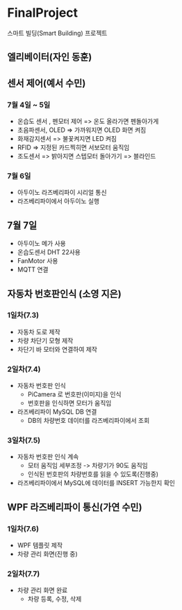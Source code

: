 # FinalProject
스마트 빌딩(Smart Building) 프로젝트
## 엘리베이터(자인 동훈)


## 센서 제어(예서 수민)

### 7월 4일 ~ 5일
- 온습도 센서 , 펜모터 제어 => 온도 올라가면 펜돌아가게
- 초음파센서, OLED => 가까워지면 OLED 화면 켜짐
- 화재감지센서 => 불꽃켜지면 LED 켜짐
- RFID => 지정된 카드찍히면 서보모터 움직임
- 조도센서 => 밝아지면 스텝모터 돌아가기 => 블라인드

### 7월 6일
- 아두이노 라즈베리파이 시리얼 통신
- 라즈베리파이에서 아두이노 실행

## 7월 7일
- 아두이노 메가 사용
- 온습도센서 DHT 22사용
- FanMotor 사용
- MQTT 연결
  

## 자동차 번호판인식 (소영 지은)
### 1일차(7.3)
- 자동차 도로 제작
- 차량 차단기 모형 제작
- 차단기 바 모터와 연결하여 제작

### 2일차(7.4)
- 자동차 번호판 인식
  - PiCamera 로 번호판(이미지)을 인식
  - 번호판을 인식하면 모터가 움직임
- 라즈베리파이 MySQL DB 연결
  - DB의 차량번호 데이터를 라즈베리파이에서 조회

### 3일차(7.5)
- 자동차 번호판 인식 계속
  - 모터 움직임 세부조정 -> 차량기가 90도 움직임
  - 인식된 번호판의 차량번호를 읽을 수 있도록(진행중)
- 라즈베리파이에서 MySQL에 데이터를 INSERT 가능한지 확인
## WPF 라즈베리파이 통신(가연 수민)
### 1일차(7.6)
- WPF 템플릿 제작
- 차량 관리 화면(진행 중)
### 2일차(7.7)
- 차량 관리 화면 완료
	- 차량 등록, 수정, 삭제 

